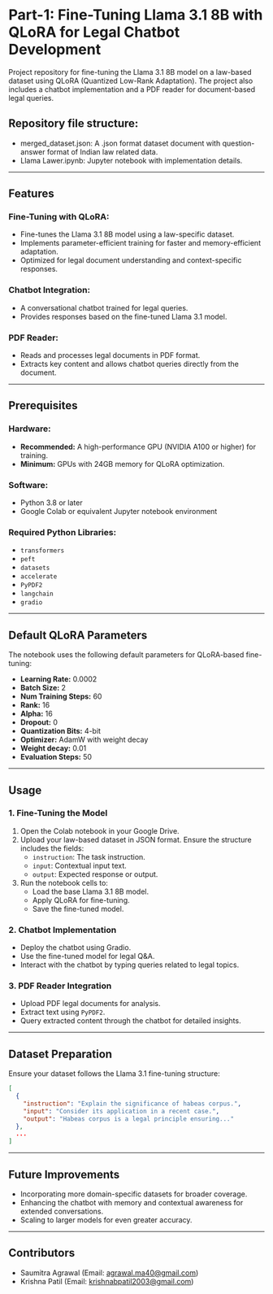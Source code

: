 # Part-1: Fine-Tuning Llama 3.1 8B with QLoRA for Legal Chatbot Development

Project repository for fine-tuning the Llama 3.1 8B model on a law-based dataset using QLoRA (Quantized Low-Rank Adaptation). The project also includes a chatbot implementation and a PDF reader for document-based legal queries.

## Repository file structure:
- merged_dataset.json: A .json format dataset document with question-answer format of Indian law related data.
- Llama Lawer.ipynb: Jupyter notebook with implementation details.

---

## Features

### Fine-Tuning with QLoRA:
- Fine-tunes the Llama 3.1 8B model using a law-specific dataset.
- Implements parameter-efficient training for faster and memory-efficient adaptation.
- Optimized for legal document understanding and context-specific responses.

### Chatbot Integration:
- A conversational chatbot trained for legal queries.
- Provides responses based on the fine-tuned Llama 3.1 model.

### PDF Reader:
- Reads and processes legal documents in PDF format.
- Extracts key content and allows chatbot queries directly from the document.

---

## Prerequisites

### Hardware:
- **Recommended:** A high-performance GPU (NVIDIA A100 or higher) for training.
- **Minimum:** GPUs with 24GB memory for QLoRA optimization.

### Software:
- Python 3.8 or later
- Google Colab or equivalent Jupyter notebook environment

### Required Python Libraries:
- `transformers`
- `peft`
- `datasets`
- `accelerate`
- `PyPDF2`
- `langchain`
- `gradio`

---

## Default QLoRA Parameters

The notebook uses the following default parameters for QLoRA-based fine-tuning:
- **Learning Rate:** 0.0002  
- **Batch Size:** 2
- **Num Training Steps:** 60  
- **Rank:** 16  
- **Alpha:** 16  
- **Dropout:** 0  
- **Quantization Bits:** 4-bit  
- **Optimizer:** AdamW with weight decay
- **Weight decay:** 0.01   
- **Evaluation Steps:** 50  

---

## Usage

### 1. Fine-Tuning the Model
1. Open the Colab notebook in your Google Drive.
2. Upload your law-based dataset in JSON format. Ensure the structure includes the fields:
    - `instruction`: The task instruction.
    - `input`: Contextual input text.
    - `output`: Expected response or output.
3. Run the notebook cells to:
    - Load the base Llama 3.1 8B model.
    - Apply QLoRA for fine-tuning.
    - Save the fine-tuned model.

### 2. Chatbot Implementation
- Deploy the chatbot using Gradio.
- Use the fine-tuned model for legal Q&A.
- Interact with the chatbot by typing queries related to legal topics.

### 3. PDF Reader Integration
- Upload PDF legal documents for analysis.
- Extract text using `PyPDF2`.
- Query extracted content through the chatbot for detailed insights.

---

## Dataset Preparation

Ensure your dataset follows the Llama 3.1 fine-tuning structure:

```json
[
  {
    "instruction": "Explain the significance of habeas corpus.",
    "input": "Consider its application in a recent case.",
    "output": "Habeas corpus is a legal principle ensuring..."
  },
  ...
]
```

---

## Future Improvements
- Incorporating more domain-specific datasets for broader coverage.
- Enhancing the chatbot with memory and contextual awareness for extended conversations.
- Scaling to larger models for even greater accuracy.

--- 

## Contributors
- Saumitra Agrawal (Email: agrawal.ma40@gmail.com)
- Krishna Patil    (Email: krishnabpatil2003@gmail.com)
